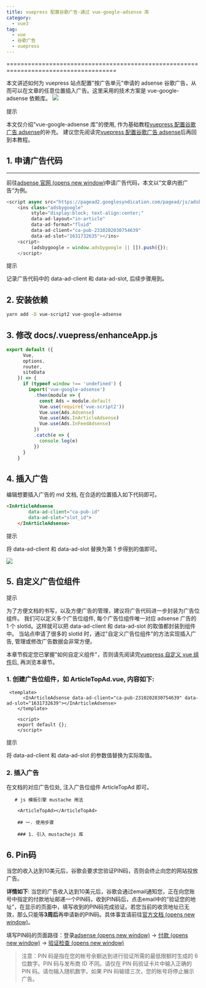 ```yaml
---
title: vuepress 配置谷歌广告-通过 vue-google-adsense 库
category:
  - vue3
tag:
  - vue
  - 谷歌广告
  - vuepress
---
```

=====================================================================================

本文讲述如何为 vuepress 站点配置"按广告单元"申请的 adsense 谷歌广告，从而可以在文章的任意位置插入广告。这里采用的技术方案是 vue-google-adsense 依赖库。
![](https://gitee.com/wangshibiao/blog_picBed2/raw/master/images/20200901182808.png)

提示

本文仅介绍"vue-google-adsense 库"的使用, 作为基础教程[vuepress 配置谷歌广告 adsense](/vuepress-adsense.html)的补充。
建议您先阅读完[vuepress 配置谷歌广告 adsense](/vuepress-adsense.html)后再回到本教程。

## 1. 申请广告代码
--------------------------

前往[adsense 官网 (opens new window)](https://www.google.com/adsense/)申请广告代码，本文以”文章内嵌广告“为例。
```js
<script async src="https://pagead2.googlesyndication.com/pagead/js/adsbygoogle.js"></script>
    <ins class="adsbygoogle"
         style="display:block; text-align:center;"
         data-ad-layout="in-article"
         data-ad-format="fluid"
         data-ad-client="ca-pub-2310202030754639"
         data-ad-slot="1631732635"></ins>
    <script>
         (adsbygoogle = window.adsbygoogle || []).push({});
    </script>

```

提示

记录广告代码中的 data-ad-client 和 data-ad-slot, 后续步骤用到。

## 2. 安装依赖

```bash
yarn add -D vue-script2 vue-google-adsense

```

## 3. 修改 docs/.vuepress/enhanceApp.js

```js
export default ({
      Vue,
      options,
      router,
      siteData
    }) => {
      if (typeof window !== 'undefined') {
        import('vue-google-adsense')
          .then(module => {
            const Ads = module.default
            Vue.use(require('vue-script2'))
            Vue.use(Ads.Adsense)
            Vue.use(Ads.InArticleAdsense)
            Vue.use(Ads.InFeedAdsense)
          })
          .catch(e => {
            console.log(e)
          })
      }
    }
```


## 4. 插入广告

编辑想要插入广告的 md 文档, 在合适的位置插入如下代码即可。
```html
<InArticleAdsense
        data-ad-client="ca-pub-id"
        data-ad-slot="slot_id">
    </InArticleAdsense>
```

提示

将 data-ad-client 和 data-ad-slot 替换为第 1 步得到的值即可。

![](https://gitee.com/wangshibiao/blog_picBed2/raw/master/images/20200901182435.png)

## 5. 自定义广告位组件

提示

为了方便文档的书写，以及方便广告的管理，建议将广告代码进一步封装为广告位组件。
我们可以定义多个广告位组件, 每个广告位组件唯一对应 adsense 广告的 1 个 slotId。这样就可以把 data-ad-client 和 data-ad-slot 的取值都封装到组件中。
当站点申请了很多的 slotId 时，通过"自定义广告位组件"的方法实现插入广告, 管理或修改广告数据会非常方便。

本章节假定您已掌握"如何自定义组件"，否则请先阅读完[vuepress 自定义 vue 组件](/vuepress-custom-component.html)后, 再浏览本章节。

### 1. 创建广告位组件，如 ArticleTopAd.vue, 内容如下:
```vue
 <template>
      <InArticleAdsense data-ad-client="ca-pub-2310202030754639" data-ad-slot="1631732639"></InArticleAdsense>
    </template>

    <script>
    export default {};
    </script>

```

提示

将 data-ad-client 和 data-ad-slot 的参数值替换为实际取值。

### 2. 插入广告

在文档的对应广告位处, 注入广告位组件 ArticleTopAd 即可。
```vue
   # js 模板引擎 mustache 用法

    <ArticleTopAd></ArticleTopAd>

    ## 一. 使用步骤

    ### 1. 引入 mustachejs 库

```

## 6. Pin码

当您的收入达到10美元后，谷歌会要求您验证PIN码，否则会终止向您的网站投放广告。

**详情如下**: 当您的广告收入达到10美元后，谷歌会通过email通知您，正在向您账号中指定的付款地址邮递一个PIN码，收到PIN码后，点击email中的“验证您的地址”，在显示的页面中，填写收到的PIN码完成验证。若您当前的收货地址已无效，那么只能等**3周后**再申请新的PIN码。具体事宜请前往[官方文档 (opens new window)](https://support.google.com/adsense/answer/157667?hl=zh-Hans&ref_topic=1348132)。

填写PIN码的页面路径：登录[adsense (opens new window)](https://www.google.com/adsense) -\> [付款 (opens new window)](https://www.google.com/adsense/new/u/0/pub-2310202030754638/payments) -\> [验证检查 (opens new window)](https://www.google.com/adsense/new/u/0/pub-2310202030754638/payments/verification)

 > 注意：PIN 码是指在您的帐号余额达到进行验证所需的最低限额时生成的 6 位数字。PIN 码与发布商 ID 不同。请仅在 PIN 码验证卡片中输入正确的 PIN 码。请勿输入随机数字。如果 PIN 码输错三次，您的帐号将停止展示广告。
